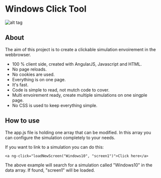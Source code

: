 Windows Click Tool
======
![alt tag](https://ssgtcookie.github.io/windows-click-tool/img/window7_screen1.png)

## About
The aim of this project is to create a clickable simulation envoirement in the webbrowser.
* 100 % client side, created with AngularJS, Javascript and HTML.
* No page reloads.
* No cookies are used.
* Everything is on one page.
* It's fast.
* Code is simple to read, not mutch code to cover.
* Multi envoirement ready, create multiple simulations on one singple page.
* No CSS is used to keep everything simple.

## How to use
The app.js file is holding one array that can be modified. In this array you can configure the simulation completely to your needs.

If you want to link to a simulation you can do this:
```
<a ng-click="loadNewScreen("Windows10", "screen1")">Click here</a>
```
The above example will search for a simulation called "Windows10" in the data array. If found, "screen1" will be loaded.
